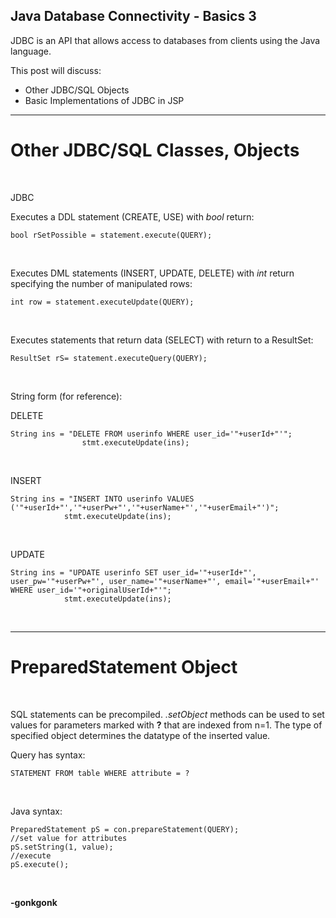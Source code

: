 ## Java Database Connectivity - Basics 3

JDBC is an API that allows access to databases from clients using the Java language.

This post will discuss:
* Other JDBC/SQL Objects
* Basic Implementations of JDBC in JSP

---

# Other JDBC/SQL Classes, Objects
<br>

JDBC
<br>

Executes a DDL statement (CREATE, USE) with *bool* return:
<pre><code class="language-java">bool rSetPossible = statement.execute(QUERY);
</code></pre><br>
Executes DML statements (INSERT, UPDATE, DELETE) with *int* return specifying the number of manipulated rows:
<pre><code class="language-java">int row = statement.executeUpdate(QUERY);
</code></pre><br>
Executes statements that return data (SELECT) with return to a ResultSet:
<pre><code class="language-java">ResultSet rS= statement.executeQuery(QUERY);
</code></pre><br>

String form (for reference):

DELETE
<pre><code class="language-java">String ins = "DELETE FROM userinfo WHERE user_id='"+userId+"'";
				stmt.executeUpdate(ins);
</code></pre><br>

INSERT
<pre><code class="language-java">String ins = "INSERT INTO userinfo VALUES ('"+userId+"','"+userPw+"','"+userName+"','"+userEmail+"')";
			stmt.executeUpdate(ins);
</code></pre><br>

UPDATE
<pre><code class="language-java">String ins = "UPDATE userinfo SET user_id='"+userId+"', user_pw='"+userPw+"', user_name='"+userName+"', email='"+userEmail+"' WHERE user_id='"+originalUserId+"'";
			stmt.executeUpdate(ins);
</code></pre><br>

---

# PreparedStatement Object
<br>

SQL statements can be precompiled. *.setObject* methods can be used to set values for parameters marked with **?** that are indexed from n=1. The type of specified object determines the datatype of the inserted value.
<br>

Query has syntax:
<pre><code class="language-sql">STATEMENT FROM table WHERE attribute = ?
</code></pre><br>
Java syntax:
<pre><code class="language-java">PreparedStatement pS = con.prepareStatement(QUERY);
//set value for attributes
pS.setString(1, value);
//execute
pS.execute();
</code></pre><br>

**-gonkgonk**
